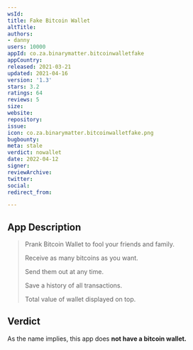 ```yaml
---
wsId: 
title: Fake Bitcoin Wallet
altTitle: 
authors:
- danny
users: 10000
appId: co.za.binarymatter.bitcoinwalletfake
appCountry: 
released: 2021-03-21
updated: 2021-04-16
version: '1.3'
stars: 3.2
ratings: 64
reviews: 5
size: 
website: 
repository: 
issue: 
icon: co.za.binarymatter.bitcoinwalletfake.png
bugbounty: 
meta: stale
verdict: nowallet
date: 2022-04-12
signer: 
reviewArchive: 
twitter: 
social: 
redirect_from: 

---
```


## App Description

> Prank Bitcoin Wallet to fool your friends and family.
>
> Receive as many bitcoins as you want.
>
> Send them out at any time.
>
> Save a history of all transactions.
>
> Total value of wallet displayed on top.

## Verdict

As the name implies, this app does **not have a bitcoin wallet.**
